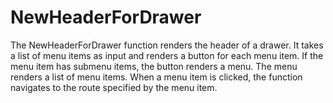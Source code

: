 # NewHeaderForDrawer

The NewHeaderForDrawer function renders the header of a drawer. It takes a list of menu items as input and renders a button for each menu item. If the menu item has submenu items, the button renders a menu. The menu renders a list of menu items. When a menu item is clicked, the function navigates to the route specified by the menu item.
